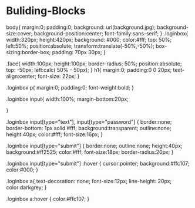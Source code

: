 # Buliding-Blocks
body{
    margin:0;
    padding:0;
    background: url(background.jpg);
    background-size:cover;
    background-position:center;
    font-family:sans-serif;
}
.loginbox{
    width:320px;
    height:420px;
    background: #000;
    color:#fff;
    top: 50%;
    left:50%;
    position:absolute;
    transform:translate(-50%,-50%);
    box-sizing:border-box;
    padding: 70px 30px;
}

.face{
    width:100px;
    height:100px;
    border-radius: 50%;
    position:absolute;
    top: -50px;
    left:calc( 50% - 50px);
}
h1{
    margin:0;
    padding:0 0 20px;
    text-align:center;
    font-size: 22px;
}

.loginbox p{
    margin:0;
    padding:0;
    font-weight:bold;
}

.loginbox input{
    width:100%;
    margin-bottom:20px;

}

.loginbox input[type="text"], input[type="password"]
{
    border:none;
    border-bottom: 1px solid #fff;
    background:transparent;
    outline:none;
    height:40px;
    color:#fff;
    font-size:16px;
}

.loginbox input[type="submit"]
{
    border:none;
    outline:none;
    height:40px;
    background:#ff2525;
    color:#fff;
    font-size:18px;
    border-radius:20px;
}

.loginbox input[type="submit"] :hover
{
    cursor:pointer;
    background:#ffc107;
    color:#000;
}

.loginbox a{
    text-decoration: none;
    font-size:12px;
    line-height: 20px;
    color:darkgrey;
}

.loginbox a:hover
{
    color:#ffc107;
}
